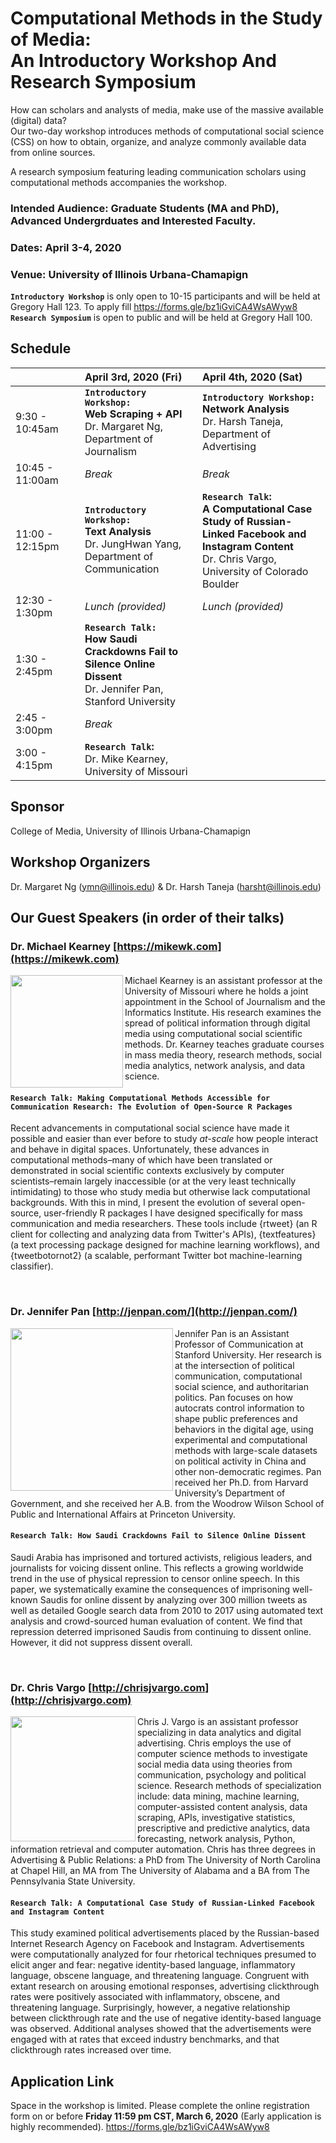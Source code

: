 # Computational Methods in the Study of Media:<br/> An Introductory Workshop And Research Symposium

How can scholars and analysts of media, make use of the massive available (digital) data? 
<br/>Our two-day workshop introduces methods of computational social science (CSS) on how to obtain, organize, and analyze commonly available data from online sources. 

A research symposium featuring leading communication scholars using computational methods accompanies the workshop.

### Intended Audience: Graduate Students (MA and PhD), Advanced Undergrduates and Interested Faculty. 
### Dates: April 3-4, 2020
### Venue: University of Illinois Urbana-Chamapign 
**`Introductory Workshop`** is only open to 10-15 participants and will be held at Gregory Hall 123. To apply fill https://forms.gle/bz1iGviCA4WsAWyw8 <br/> **`Research Symposium`** is open to public and will be held at Gregory Hall 100.


## Schedule

|<img width=250/>| April 3rd, 2020 (Fri)| April 4th, 2020 (Sat)|
| :----------------------- | :-------------| :------------- |
| 9:30 - 10:45am |**`Introductory Workshop:`**<br/> **Web Scraping  + API** <br/> Dr. Margaret Ng, Department of Journalism|**`Introductory Workshop:`**<br/> **Network Analysis**<br/>Dr. Harsh Taneja, Department of Advertising   |
| 10:45 - 11:00am | *Break*  |*Break*  |
| 11:00 - 12:15pm | **`Introductory Workshop:`**<br/> **Text Analysis** <br/>Dr. JungHwan Yang, Department of Communication  |**`Research Talk`:**<br/>**A Computational Case Study of Russian-Linked Facebook and Instagram Content** <br/>Dr. Chris Vargo, University of Colorado Boulder |
| 12:30 - 1:30pm |  *Lunch (provided)*  |*Lunch (provided)* |
| 1:30 - 2:45pm | **`Research Talk:`**<br/> **How Saudi Crackdowns Fail to Silence Online Dissent**<br/> Dr. Jennifer Pan, Stanford University ||
| 2:45 - 3:00pm | *Break* <img width=450/>||
| 3:00 - 4:15pm | **`Research Talk`:**<br/> Dr. Mike Kearney, University of Missouri ||

## Sponsor
College of Media, University of Illinois Urbana-Chamapign 
## Workshop Organizers
Dr. Margaret Ng ([ymn@illinois.edu](mailto:ymn@illinois.edu)) & Dr. Harsh Taneja ([harsht@illinois.edu](mailto:harsht@illinois.edu))

## Our Guest Speakers (in order of their talks)

### Dr. Michael Kearney [https://mikewk.com](https://mikewk.com)
<img align="left" width="180" src="https://journalism.missouri.edu/wp-content/uploads/2017/08/mike-kearney-2017-600x800.jpg"> 
Michael Kearney is an assistant professor at the University of Missouri where he holds a joint appointment in the School of Journalism and the Informatics Institute. His research examines the spread of political information through digital media using computational social scientific methods. Dr. Kearney teaches graduate courses in mass media theory, research methods, social media analytics, network analysis, and data science.

#### `Research Talk: Making Computational Methods Accessible for Communication Research: The Evolution of Open-Source R Packages` 

Recent advancements in computational social science have made it possible and easier than ever before to study *at-scale* how people interact and behave in digital spaces. Unfortunately, these advances in computational methods–many of which have been translated or demonstrated in social scientific contexts exclusively by computer scientists–remain largely inaccessible (or at the very least technically intimidating) to those who study media but otherwise lack computational backgrounds. With this in mind, I present the evolution of several open-source, user-friendly R packages I have designed specifically for mass communication and media researchers. These tools include {rtweet} (an R client for collecting and analyzing data from Twitter's APIs), {textfeatures} (a text processing package designed for machine learning workflows), and {tweetbotornot2} (a scalable, performant Twitter bot machine-learning classifier).

<br/>

### Dr. Jennifer Pan [http://jenpan.com/](http://jenpan.com/)

<img align="left" width="260" src="https://comm.stanford.edu/mm/2014/10/JenPan.jpg"> 
Jennifer Pan is an Assistant Professor of Communication at Stanford University. Her research is at the intersection of political communication, computational social science, and authoritarian politics. Pan focuses on how autocrats control information to shape public preferences and behaviors in the digital age, using experimental and computational methods with large-scale datasets on political activity in China and other non-democratic regimes. Pan received her Ph.D. from Harvard University’s Department of Government, and she received her A.B. from the Woodrow Wilson School of Public and International Affairs at Princeton University. 

#### `Research Talk: How Saudi Crackdowns Fail to Silence Online Dissent`

Saudi Arabia has imprisoned and tortured activists, religious leaders, and journalists for voicing dissent online. This reflects a growing worldwide trend in the use of physical repression to censor online speech. In this paper, we systematically examine the consequences of imprisoning well-known Saudis for online dissent by analyzing over 300 million tweets as well as detailed Google search data from 2010 to 2017 using automated text analysis and crowd-sourced human evaluation of content. We find that repression deterred imprisoned Saudis from continuing to dissent online. However, it did not suppress dissent overall.

<br/>

### Dr. Chris Vargo [http://chrisjvargo.com](http://chrisjvargo.com)
<img align="left" width="200" src="http://chrisjvargo.com/wp-content/uploads/2014/11/CU-Headshot.jpg">
Chris J. Vargo is an assistant professor specializing in data analytics and digital advertising. Chris employs the use of computer science methods to investigate social media data using theories from communication, psychology and political science. Research methods of specialization include: data mining, machine learning, computer-assisted content analysis, data scraping, APIs, investigative statistics, prescriptive and predictive analytics, data forecasting, network analysis, Python, information retrieval and computer automation. Chris has three degrees in Advertising & Public Relations: a PhD from The University of North Carolina at Chapel Hill, an MA from The University of Alabama and a BA from The Pennsylvania State University. 

#### `Research Talk: A Computational Case Study of Russian-Linked Facebook and Instagram Content`

This study examined political advertisements placed by the Russian-based Internet Research Agency on Facebook and Instagram. Advertisements were computationally analyzed for four rhetorical techniques presumed to elicit anger and fear: negative identity-based language, inflammatory language, obscene language, and threatening language. Congruent with extant research on arousing emotional responses, advertising clickthrough rates were positively associated with inflammatory, obscene, and threatening language. Surprisingly, however, a negative relationship between clickthrough rate and the use of negative identity-based language was observed. Additional analyses showed that the advertisements were engaged with at rates that exceed industry benchmarks, and that clickthrough rates increased over time. 

## Application Link
Space in the workshop is limited. Please complete the online registration form on or before **Friday 11:59 pm CST, March 6, 2020** (Early application is highly recommended).
https://forms.gle/bz1iGviCA4WsAWyw8

